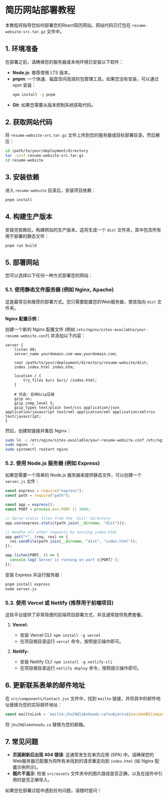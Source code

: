 # 简历网站部署教程

本教程将指导您如何部署您的React简历网站。网站代码已打包在 `resume-website-src.tar.gz` 文件中。

## 1. 环境准备

在部署之前，请确保您的服务器或本地环境已安装以下软件：

*   **Node.js**: 推荐使用 LTS 版本。
*   **pnpm**: 一个快速、磁盘空间高效的包管理工具。如果您没有安装，可以通过 npm 安装：
    ```bash
    npm install -g pnpm
    ```
*   **Git**: 如果您需要从版本控制系统获取代码。

## 2. 获取网站代码

将 `resume-website-src.tar.gz` 文件上传到您的服务器或目标部署目录，然后解压：

```bash
cd /path/to/your/deployment/directory
tar -xzvf resume-website-src.tar.gz
cd resume-website
```

## 3. 安装依赖

进入 `resume-website` 目录后，安装项目依赖：

```bash
pnpm install
```

## 4. 构建生产版本

安装完依赖后，构建网站的生产版本。这将生成一个 `dist` 文件夹，其中包含所有用于部署的静态文件：

```bash
pnpm run build
```

## 5. 部署网站

您可以选择以下任何一种方式部署您的网站：

### 5.1. 使用静态文件服务器 (例如 Nginx, Apache)

这是最常见和推荐的部署方式。您只需要配置您的Web服务器，使其指向 `dist` 文件夹。

**Nginx 配置示例：**

创建一个新的 Nginx 配置文件 (例如 `/etc/nginx/sites-available/your-resume-website.conf`) 并添加以下内容：

```nginx
server {
    listen 80;
    server_name yourdomain.com www.yourdomain.com;

    root /path/to/your/deployment/directory/resume-website/dist;
    index index.html index.htm;

    location / {
        try_files $uri $uri/ /index.html;
    }

    # 可选: 启用Gzip压缩
    gzip on;
    gzip_comp_level 5;
    gzip_types text/plain text/css application/json application/javascript text/xml application/xml application/xml+rss text/javascript;
}
```

然后，创建软链接并重启 Nginx：

```bash
sudo ln -s /etc/nginx/sites-available/your-resume-website.conf /etc/nginx/sites-enabled/
sudo nginx -t
sudo systemctl restart nginx
```

### 5.2. 使用 Node.js 服务器 (例如 Express)

如果您需要一个简单的 Node.js 服务器来提供静态文件，可以创建一个 `server.js` 文件：

```javascript
const express = require("express");
const path = require("path");

const app = express();
const PORT = process.env.PORT || 3000;

// Serve static files from the 'dist' directory
app.use(express.static(path.join(__dirname, "dist")));

// Handle all other requests by serving index.html
app.get("*", (req, res) => {
  res.sendFile(path.join(__dirname, "dist", "index.html"));
});

app.listen(PORT, () => {
  console.log(`Server is running on port ${PORT}`);
});
```

安装 Express 并运行服务器：

```bash
pnpm install express
node server.js
```

### 5.3. 使用 Vercel 或 Netlify (推荐用于前端项目)

这些平台提供了非常简便的前端项目部署方式，并且通常提供免费套餐。

1.  **Vercel:**
    *   安装 Vercel CLI: `npm install -g vercel`
    *   在项目根目录运行 `vercel` 命令，按照提示操作即可。

2.  **Netlify:**
    *   安装 Netlify CLI: `npm install -g netlify-cli`
    *   在项目根目录运行 `netlify deploy` 命令，按照提示操作即可。

## 6. 更新联系表单的邮件地址

在 `src/components/Contact.jsx` 文件中，找到 `mailto` 链接，并将其中的邮件地址替换为您的实际邮件地址：

```javascript
const mailtoLink = `mailto:jhu29@lakeheadu.ca?subject=${encodeURIComponent(formData.subject)}&body=${encodeURIComponent(emailBody)}`
```

将 `jhu29@lakeheadu.ca` 替换为您的邮箱。

## 7. 常见问题

*   **页面刷新后出现 404 错误**: 这通常发生在单页应用 (SPA) 中。请确保您的Web服务器已配置为将所有未找到的请求重定向到 `index.html` (如 Nginx 配置示例所示)。
*   **图片不显示**: 检查 `src/assets` 文件夹中的图片路径是否正确，以及在组件中引用时是否正确导入。

如果您在部署过程中遇到任何问题，请随时提问！


